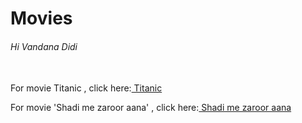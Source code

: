 # Movies
<html>
  <body>
    <h6> Hi Vandana Didi</h6><br>
For movie Titanic , click here:<a href="https://de3.seedr.cc/downloads/829cc4df1534e487e2c44f4dc9d8f69b0e8938f5/Titanic%20(1997)%20BRRip%20720p%20x264%20[Dual%20Audio][HindiEnglish]--prisak~~HKRG.mkv?st=yFFy5p2RLUZHfhaKcpF-aA&e=1523512441"> Titanic</a><br>
    
  For movie 'Shadi me zaroor aana' , click here:<a href="https://fr6.seedr.cc/downloads/7628fb7c08b3ca4527b2383b343f29e3d2085150/Shaadi%20Mein%20Zaroor%20Aana%202017%20720p%20WEB-HD%20AAC%202.0%20x264.mkv?st=N7KtirgBN7uvhBHaI2lyMQ&e=1523511811"> Shadi me zaroor aana</a><br>
  </body>
  </html>
